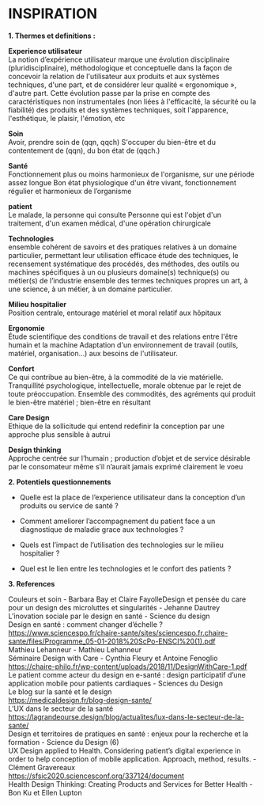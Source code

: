 # INSPIRATION

**1. Thermes et definitions :**

**Experience utilisateur** </br>
La notion d’expérience utilisateur marque une évolution disciplinaire (pluridisciplinaire), méthodologique et conceptuelle dans la façon de concevoir la relation de l'utilisateur aux produits et aux systèmes techniques, d'une part, et de considérer leur qualité « ergonomique », d'autre part. Cette évolution passe par la prise en compte des caractéristiques non instrumentales (non liées à l'efficacité, la sécurité ou la fiabilité) des produits et des systèmes techniques, soit l'apparence, l'esthétique, le plaisir, l'émotion, etc

**Soin** </br>
Avoir, prendre soin de (qqn, qqch)
S'occuper du bien-être et du contentement de (qqn), du bon état de (qqch.)

**Santé** </br>
Fonctionnement plus ou moins harmonieux de l'organisme, sur une période assez longue
Bon état physiologique d'un être vivant, fonctionnement régulier et harmonieux de l’organisme

**patient** </br>
Le malade, la personne qui consulte
Personne qui est l'objet d'un traitement, d'un examen médical, d'une opération chirurgicale

**Technologies** </br>
ensemble cohérent de savoirs et des pratiques relatives à un domaine particulier, permettant leur utilisation efficace 
étude des techniques, le recensement systématique des procédés, des méthodes, des outils ou machines spécifiques à un ou plusieurs domaine(s) technique(s) ou métier(s) de l’industrie
ensemble des termes techniques propres un art, à une science, à un métier, à un domaine particulier.

**Milieu hospitalier** </br>
Position centrale, entourage matériel et moral relatif aux hôpitaux

**Ergonomie** </br>
Étude scientifique des conditions de travail et des relations entre l'être humain et la machine Adaptation d'un environnement de travail (outils, matériel, organisation…) aux besoins de l'utilisateur.

**Confort** </br>
Ce qui contribue au bien-être, à la commodité de la vie matérielle.
Tranquillité psychologique, intellectuelle, morale obtenue par le rejet de toute préoccupation.
Ensemble des commodités, des agréments qui produit le bien-être matériel ; bien-être en résultant

**Care Design** </br>
Ethique de la sollicitude qui entend redefinir la conception par une approche plus sensible à autrui 

**Design thinking** </br>
Approche centrée sur l’humain ; production d’objet et de service désirable par le consomateur même s’il n’aurait jamais exprimé clairement le voeu 


**2. Potentiels questionnements** 

- Quelle est la place de l’experience utilisateur dans la conception d’un produits ou service de santé ?

- Comment ameliorer l’accompagnement du patient face a un diagnostique de maladie grace aux technologies ? 

- Quels est l’impact de l’utilisation des technologies sur le milieu hospitalier ? 

- Quel est le lien entre les technologies et le confort des patients ?



**3. References**

Couleurs et soin - Barbara Bay et Claire FayolleDesign et pensée du care pour un design des microluttes et singularités - Jehanne Dautrey </br>
L’inovation sociale par le design en santé - Science du design </br>
Design en santé : comment changer d’échelle ?</br> 
https://www.sciencespo.fr/chaire-sante/sites/sciencespo.fr.chaire-sante/files/Programme_05-01-2018%20ScPo-ENSCI%20(1).pdf</br>
Mathieu Lehanneur - Mathieu Lehanneur</br>
Séminaire Design with Care - Cynthia Fleury et Antoine Fenoglio</br>
https://chaire-philo.fr/wp-content/uploads/2018/11/DesignWithCare-1.pdf</br>
Le patient comme acteur du design en e-santé : design participatif d’une application mobile pour patients cardiaques - Sciences du Design </br>
Le blog sur la santé et le design </br>
https://medicaldesign.fr/blog-design-sante/</br>
L’UX dans le secteur de la santé</br>
https://lagrandeourse.design/blog/actualites/lux-dans-le-secteur-de-la-sante/</br>
Design et territoires de pratiques en santé : enjeux pour la recherche et la formation - Science du Design (6)</br>
UX Design applied to Health. Considering patient’s digital experience in order to help conception of mobile application. Approach, method, results. - Clément Gravereaux</br>
https://sfsic2020.sciencesconf.org/337124/document</br>
Health Design Thinking: Creating Products and Services for Better Health - Bon Ku et Ellen Lupton</br>


